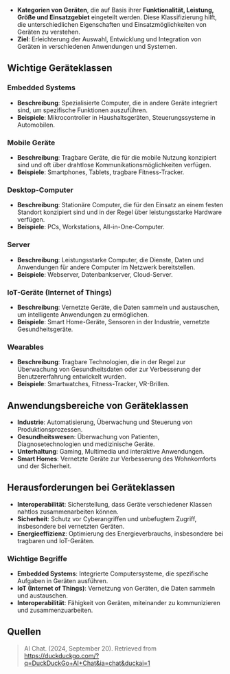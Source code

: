 - **Kategorien von Geräten**, die auf Basis ihrer **Funktionalität, Leistung, Größe und Einsatzgebiet** eingeteilt werden. Diese Klassifizierung hilft, die unterschiedlichen Eigenschaften und Einsatzmöglichkeiten von Geräten zu verstehen.
- **Ziel**: Erleichterung der Auswahl, Entwicklung und Integration von Geräten in verschiedenen Anwendungen und Systemen.

## Wichtige Geräteklassen

### Embedded Systems
- **Beschreibung**: Spezialisierte Computer, die in andere Geräte integriert sind, um spezifische Funktionen auszuführen.
- **Beispiele**: Mikrocontroller in Haushaltsgeräten, Steuerungssysteme in Automobilen.

### Mobile Geräte
- **Beschreibung**: Tragbare Geräte, die für die mobile Nutzung konzipiert sind und oft über drahtlose Kommunikationsmöglichkeiten verfügen.
- **Beispiele**: Smartphones, Tablets, tragbare Fitness-Tracker.

### Desktop-Computer
- **Beschreibung**: Stationäre Computer, die für den Einsatz an einem festen Standort konzipiert sind und in der Regel über leistungsstarke Hardware verfügen.
- **Beispiele**: PCs, Workstations, All-in-One-Computer.

### Server
- **Beschreibung**: Leistungsstarke Computer, die Dienste, Daten und Anwendungen für andere Computer im Netzwerk bereitstellen.
- **Beispiele**: Webserver, Datenbankserver, Cloud-Server.

### IoT-Geräte (Internet of Things)
- **Beschreibung**: Vernetzte Geräte, die Daten sammeln und austauschen, um intelligente Anwendungen zu ermöglichen.
- **Beispiele**: Smart Home-Geräte, Sensoren in der Industrie, vernetzte Gesundheitsgeräte.

### Wearables
- **Beschreibung**: Tragbare Technologien, die in der Regel zur Überwachung von Gesundheitsdaten oder zur Verbesserung der Benutzererfahrung entwickelt wurden.
- **Beispiele**: Smartwatches, Fitness-Tracker, VR-Brillen.

## Anwendungsbereiche von Geräteklassen
- **Industrie**: Automatisierung, Überwachung und Steuerung von Produktionsprozessen.
- **Gesundheitswesen**: Überwachung von Patienten, Diagnosetechnologien und medizinische Geräte.
- **Unterhaltung**: Gaming, Multimedia und interaktive Anwendungen.
- **Smart Homes**: Vernetzte Geräte zur Verbesserung des Wohnkomforts und der Sicherheit.

## Herausforderungen bei Geräteklassen
- **Interoperabilität**: Sicherstellung, dass Geräte verschiedener Klassen nahtlos zusammenarbeiten können.
- **Sicherheit**: Schutz vor Cyberangriffen und unbefugtem Zugriff, insbesondere bei vernetzten Geräten.
- **Energieeffizienz**: Optimierung des Energieverbrauchs, insbesondere bei tragbaren und IoT-Geräten.

### Wichtige Begriffe
- **Embedded Systems**: Integrierte Computersysteme, die spezifische Aufgaben in Geräten ausführen.
- **IoT (Internet of Things)**: Vernetzung von Geräten, die Daten sammeln und austauschen.
- **Interoperabilität**: Fähigkeit von Geräten, miteinander zu kommunizieren und zusammenzuarbeiten.

## Quellen

> AI Chat. (2024, September 20). Retrieved from https://duckduckgo.com/?q=DuckDuckGo+AI+Chat&ia=chat&duckai=1